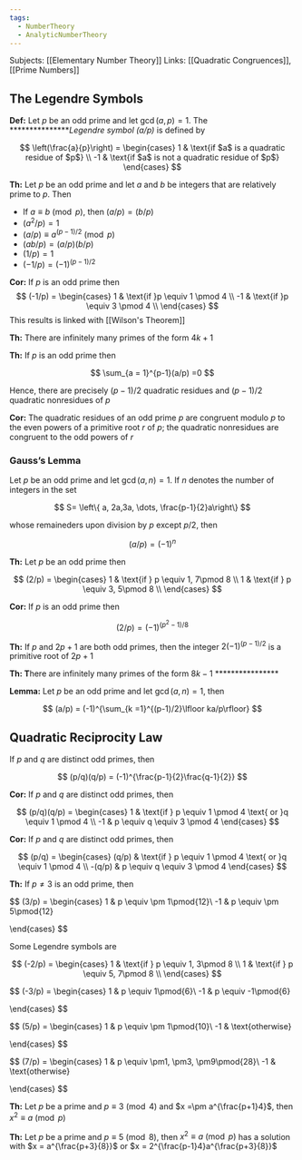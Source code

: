 ```yaml
---
tags:
  - NumberTheory
  - AnalyticNumberTheory
---
```

Subjects: [[Elementary Number Theory]]
Links: [[Quadratic Congruences]], [[Prime Numbers]]
## The Legendre Symbols

**********Def:********** Let $p$ be an odd prime and let $\gcd(a, p )=1$. The ***************_Legendre symbol $(a/p)$_ is defined by

$$ \left(\frac{a}{p}\right) = \begin{cases} 1 & \text{if $a$ is a quadratic residue of $p$} \\ -1 & \text{if $a$ is not a quadratic residue of $p$} \end{cases} $$

********Th:******** Let $p$ be an odd prime and let $a$ and $b$ be integers that are relatively prime to $p$. Then

- If $a\equiv b \pmod p$, then $(a/p)=(b/p)$
- $(a^2/p ) =1$
- $(a/p) \equiv a^{(p-1)/2} \pmod p$
- $(ab/p) = (a/p)(b/p)$
- $(1/p) = 1$
- $(-1/p) = (-1)^{(p-1)/2}$

**********Cor:********** If $p$ is an odd prime then
$$ (-1/p) = \begin{cases} 1 & \text{if }p \equiv 1 \pmod 4 \\ -1 & \text{if }p \equiv 3 \pmod 4 \\ \end{cases} $$
This results is linked with [[Wilson's Theorem]]

********Th:******** There are infinitely many primes of the form $4k+1$

********Th:******** If $p$ is an odd prime then

$$ \sum_{a = 1}^{p-1}(a/p) =0 $$

Hence, there are precisely $(p-1)/2$ quadratic residues and $(p-1)/2$ quadratic nonresidues of $p$

************Cor:************ The quadratic residues of an odd prime $p$ are congruent modulo $p$ to the even powers of a primitive root $r$ of $p$; the quadratic nonresidues are congruent to the odd powers of $r$

### Gauss’s Lemma

Let $p$ be an odd prime and let $\gcd(a,n) = 1$. If $n$ denotes the number of integers in the set

$$ S= \left\{ a, 2a,3a, \dots, \frac{p-1}{2}a\right\} $$

whose remaineders upon division by $p$ except $p/2$, then

$$ (a/p) = (-1)^n $$

********Th:******** Let $p$ be an odd prime then

$$ (2/p) = \begin{cases} 1 & \text{if } p \equiv 1, 7\pmod 8 \\ 1 & \text{if } p \equiv 3, 5\pmod 8 \\ \end{cases} $$

**********Cor:********** If $p$ is an odd prime then

$$ (2/p) = (-1)^{(p^2-1)/8} $$

****Th:**** If $p$ and $2p+1$ are both odd primes, then the integer $2(-1)^{(p-1)/2}$ is a primitive root of $2p+1$

********Th: T********here are infinitely many primes of the form $8k-1$ ****************

**************Lemma:************** Let $p$ be an odd prime and let $\gcd(a,n) = 1$, then

$$ (a/p) = (-1)^{\sum_{k =1}^{(p-1)/2}\lfloor ka/p\rfloor} $$

## Quadratic Reciprocity Law

If $p$ and $q$ are distinct odd primes, then

$$ (p/q)(q/p) = (-1)^{\frac{p-1}{2}\frac{q-1}{2}} $$

****Cor:**** If $p$ and $q$ are distinct odd primes, then

$$ (p/q)(q/p) = \begin{cases} 1 & \text{if } p \equiv 1 \pmod 4 \text{ or }q \equiv 1 \pmod 4 \\ -1 & p \equiv q \equiv 3 \pmod 4 \end{cases} $$

****Cor:**** If $p$ and $q$ are distinct odd primes, then

$$ (p/q) = \begin{cases} (q/p) & \text{if } p \equiv 1 \pmod 4 \text{ or }q \equiv 1 \pmod 4 \\ -(q/p) & p \equiv q \equiv 3 \pmod 4 \end{cases} $$

********Th:******** If $p \ne 3$ is an odd prime, then

$$ (3/p) = \begin{cases} 1 & p \equiv \pm 1\pmod{12}\\ -1 & p \equiv \pm 5\pmod{12}

\end{cases} $$

Some Legendre symbols are

$$ (-2/p) = \begin{cases} 1 & \text{if } p \equiv 1, 3\pmod 8 \\ 1 & \text{if } p \equiv 5, 7\pmod 8 \\ \end{cases} $$

$$ (-3/p) = \begin{cases} 1 & p \equiv 1\pmod{6}\\ -1 & p \equiv -1\pmod{6}

\end{cases} $$

$$ (5/p) = \begin{cases} 1 & p \equiv \pm 1\pmod{10}\\ -1 & \text{otherwise}

\end{cases} $$

$$ (7/p) = \begin{cases} 1 & p \equiv \pm1, \pm3, \pm9\pmod{28}\\ -1 & \text{otherwise}

\end{cases} $$

**************Th:************** Let $p$ be a prime and $p \equiv 3 \pmod4$ and $x =\pm a^{\frac{p+1}4}$, then $x^2 \equiv a \pmod p$

**************Th:************** Let $p$ be a prime and $p \equiv 5 \pmod8$, then $x^2 \equiv a \pmod p$ has a solution with $x = a^{\frac{p+3}{8}}$ or $x = 2^{\frac{p-1}4}a^{\frac{p+3}{8}}$